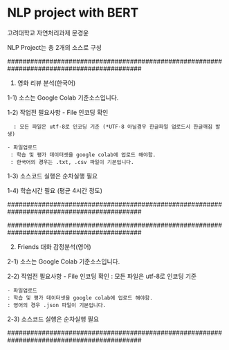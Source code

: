 # NLP project with BERT

고려대학교 자연처리과제
문경윤


NLP Project는 총 2개의 소스로 구성

###########################################################################################
1. 영화 리뷰 분석(한국어)

  1-1) 소스는 Google Colab 기준소스입니다.
  
  1-2) 작업전 필요사항
    - File 인코딩 확인
    
      : 모든 파일은 utf-8로 인코딩 기준 (*UTF-8 아닐경우 한글파일 업로드시 한글깨짐 발생)
      
    - 파일업로드
     : 학습 및 평가 데이터셋을 google colab에 업로드 해야함.	  
     : 한국어의 경우는 .txt, .csv 파일이 기본입니다.
    
  1-3) 소스코드 실행은 순차실행 필요  
  
  1-4) 학습시간 필요 (평균 4시간 정도)

###########################################################################################  
 

###########################################################################################

2. Friends 대화 감정분석(영어)

  2-1) 소스는 Google Colab 기준소스입니다.
  
  2-2) 작업전 필요사항
    - File 인코딩 확인
      : 모든 파일은 utf-8로 인코딩 기준
      
    - 파일업로드
	: 학습 및 평가 데이터셋을 google colab에 업로드 해야함.
	: 영어의 경우 .json 파일이 기본입니다.
		
  2-3) 소스코드 실행은 순차실행 필요      

###########################################################################################
